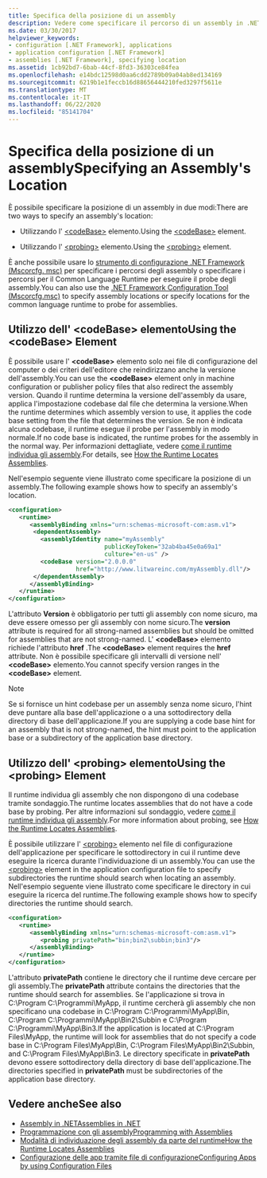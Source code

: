 ```yaml
---
title: Specifica della posizione di un assembly
description: Vedere come specificare il percorso di un assembly in .NET usando l'elemento codebase o l'elemento probe in un file di configurazione XML.
ms.date: 03/30/2017
helpviewer_keywords:
- configuration [.NET Framework], applications
- application configuration [.NET Framework]
- assemblies [.NET Framework], specifying location
ms.assetid: 1cb92bd7-6bab-44cf-8fd3-36303ce84fea
ms.openlocfilehash: e14bdc12598d0aa6cdd2789b09a04ab8ed134169
ms.sourcegitcommit: 6219b1e1feccb16d88656444210fed3297f5611e
ms.translationtype: MT
ms.contentlocale: it-IT
ms.lasthandoff: 06/22/2020
ms.locfileid: "85141704"
---
```

# <a name="specifying-an-assemblys-location"></a><span data-ttu-id="bbc75-103">Specifica della posizione di un assembly</span><span class="sxs-lookup"><span data-stu-id="bbc75-103">Specifying an Assembly's Location</span></span>
<span data-ttu-id="bbc75-104">È possibile specificare la posizione di un assembly in due modi:</span><span class="sxs-lookup"><span data-stu-id="bbc75-104">There are two ways to specify an assembly's location:</span></span>  
  
- <span data-ttu-id="bbc75-105">Utilizzando l' [\<codeBase>](./file-schema/runtime/codebase-element.md) elemento.</span><span class="sxs-lookup"><span data-stu-id="bbc75-105">Using the [\<codeBase>](./file-schema/runtime/codebase-element.md) element.</span></span>  
  
- <span data-ttu-id="bbc75-106">Utilizzando l' [\<probing>](./file-schema/runtime/probing-element.md) elemento.</span><span class="sxs-lookup"><span data-stu-id="bbc75-106">Using the [\<probing>](./file-schema/runtime/probing-element.md) element.</span></span>  
  
 <span data-ttu-id="bbc75-107">È anche possibile usare lo [strumento di configurazione .NET Framework (Mscorcfg. msc)](https://docs.microsoft.com/previous-versions/dotnet/netframework-4.0/2bc0cxhc(v=vs.100)) per specificare i percorsi degli assembly o specificare i percorsi per il Common Language Runtime per eseguire il probe degli assembly.</span><span class="sxs-lookup"><span data-stu-id="bbc75-107">You can also use the [.NET Framework Configuration Tool (Mscorcfg.msc)](https://docs.microsoft.com/previous-versions/dotnet/netframework-4.0/2bc0cxhc(v=vs.100)) to specify assembly locations or specify locations for the common language runtime to probe for assemblies.</span></span>  
  
## <a name="using-the-codebase-element"></a><span data-ttu-id="bbc75-108">Utilizzo dell' \<codeBase> elemento</span><span class="sxs-lookup"><span data-stu-id="bbc75-108">Using the \<codeBase> Element</span></span>  
 <span data-ttu-id="bbc75-109">È possibile usare l' **\<codeBase>** elemento solo nei file di configurazione del computer o dei criteri dell'editore che reindirizzano anche la versione dell'assembly.</span><span class="sxs-lookup"><span data-stu-id="bbc75-109">You can use the **\<codeBase>** element only in machine configuration or publisher policy files that also redirect the assembly version.</span></span> <span data-ttu-id="bbc75-110">Quando il runtime determina la versione dell'assembly da usare, applica l'impostazione codebase dal file che determina la versione.</span><span class="sxs-lookup"><span data-stu-id="bbc75-110">When the runtime determines which assembly version to use, it applies the code base setting from the file that determines the version.</span></span> <span data-ttu-id="bbc75-111">Se non è indicata alcuna codebase, il runtime esegue il probe per l'assembly in modo normale.</span><span class="sxs-lookup"><span data-stu-id="bbc75-111">If no code base is indicated, the runtime probes for the assembly in the normal way.</span></span> <span data-ttu-id="bbc75-112">Per informazioni dettagliate, vedere [come il runtime individua gli assembly](../deployment/how-the-runtime-locates-assemblies.md).</span><span class="sxs-lookup"><span data-stu-id="bbc75-112">For details, see [How the Runtime Locates Assemblies](../deployment/how-the-runtime-locates-assemblies.md).</span></span>  
  
 <span data-ttu-id="bbc75-113">Nell'esempio seguente viene illustrato come specificare la posizione di un assembly.</span><span class="sxs-lookup"><span data-stu-id="bbc75-113">The following example shows how to specify an assembly's location.</span></span>  
  
```xml  
<configuration>  
   <runtime>  
      <assemblyBinding xmlns="urn:schemas-microsoft-com:asm.v1">  
       <dependentAssembly>  
         <assemblyIdentity name="myAssembly"  
                           publicKeyToken="32ab4ba45e0a69a1"  
                           culture="en-us" />  
         <codeBase version="2.0.0.0"  
                   href="http://www.litwareinc.com/myAssembly.dll"/>  
       </dependentAssembly>  
      </assemblyBinding>  
   </runtime>  
</configuration>  
```  
  
 <span data-ttu-id="bbc75-114">L'attributo **Version** è obbligatorio per tutti gli assembly con nome sicuro, ma deve essere omesso per gli assembly con nome sicuro.</span><span class="sxs-lookup"><span data-stu-id="bbc75-114">The **version** attribute is required for all strong-named assemblies but should be omitted for assemblies that are not strong-named.</span></span> <span data-ttu-id="bbc75-115">L' **\<codeBase>** elemento richiede l'attributo **href** .</span><span class="sxs-lookup"><span data-stu-id="bbc75-115">The **\<codeBase>** element requires the **href** attribute.</span></span> <span data-ttu-id="bbc75-116">Non è possibile specificare gli intervalli di versione nell' **\<codeBase>** elemento.</span><span class="sxs-lookup"><span data-stu-id="bbc75-116">You cannot specify version ranges in the **\<codeBase>** element.</span></span>  
  
> [!NOTE]
> <span data-ttu-id="bbc75-117">Se si fornisce un hint codebase per un assembly senza nome sicuro, l'hint deve puntare alla base dell'applicazione o a una sottodirectory della directory di base dell'applicazione.</span><span class="sxs-lookup"><span data-stu-id="bbc75-117">If you are supplying a code base hint for an assembly that is not strong-named, the hint must point to the application base or a subdirectory of the application base directory.</span></span>  
  
## <a name="using-the-probing-element"></a><span data-ttu-id="bbc75-118">Utilizzo dell' \<probing> elemento</span><span class="sxs-lookup"><span data-stu-id="bbc75-118">Using the \<probing> Element</span></span>  
 <span data-ttu-id="bbc75-119">Il runtime individua gli assembly che non dispongono di una codebase tramite sondaggio.</span><span class="sxs-lookup"><span data-stu-id="bbc75-119">The runtime locates assemblies that do not have a code base by probing.</span></span> <span data-ttu-id="bbc75-120">Per altre informazioni sul sondaggio, vedere [come il runtime individua gli assembly](../deployment/how-the-runtime-locates-assemblies.md).</span><span class="sxs-lookup"><span data-stu-id="bbc75-120">For more information about probing, see [How the Runtime Locates Assemblies](../deployment/how-the-runtime-locates-assemblies.md).</span></span>  
  
 <span data-ttu-id="bbc75-121">È possibile utilizzare l' [\<probing>](./file-schema/runtime/probing-element.md) elemento nel file di configurazione dell'applicazione per specificare le sottodirectory in cui il runtime deve eseguire la ricerca durante l'individuazione di un assembly.</span><span class="sxs-lookup"><span data-stu-id="bbc75-121">You can use the [\<probing>](./file-schema/runtime/probing-element.md) element in the application configuration file to specify subdirectories the runtime should search when locating an assembly.</span></span> <span data-ttu-id="bbc75-122">Nell'esempio seguente viene illustrato come specificare le directory in cui eseguire la ricerca del runtime.</span><span class="sxs-lookup"><span data-stu-id="bbc75-122">The following example shows how to specify directories the runtime should search.</span></span>  
  
```xml  
<configuration>  
   <runtime>  
      <assemblyBinding xmlns="urn:schemas-microsoft-com:asm.v1">  
         <probing privatePath="bin;bin2\subbin;bin3"/>  
      </assemblyBinding>  
   </runtime>  
</configuration>  
```  
  
 <span data-ttu-id="bbc75-123">L'attributo **privatePath** contiene le directory che il runtime deve cercare per gli assembly.</span><span class="sxs-lookup"><span data-stu-id="bbc75-123">The **privatePath** attribute contains the directories that the runtime should search for assemblies.</span></span> <span data-ttu-id="bbc75-124">Se l'applicazione si trova in C:\Program C:\Programmi\MyApp, il runtime cercherà gli assembly che non specificano una codebase in C:\Program C:\Programmi\MyApp\Bin, C:\Program C:\Programmi\MyApp\Bin2\Subbin e C:\Program C:\Programmi\MyApp\Bin3.</span><span class="sxs-lookup"><span data-stu-id="bbc75-124">If the application is located at C:\Program Files\MyApp, the runtime will look for assemblies that do not specify a code base in C:\Program Files\MyApp\Bin, C:\Program Files\MyApp\Bin2\Subbin, and C:\Program Files\MyApp\Bin3.</span></span> <span data-ttu-id="bbc75-125">Le directory specificate in **privatePath** devono essere sottodirectory della directory di base dell'applicazione.</span><span class="sxs-lookup"><span data-stu-id="bbc75-125">The directories specified in **privatePath** must be subdirectories of the application base directory.</span></span>  
  
## <a name="see-also"></a><span data-ttu-id="bbc75-126">Vedere anche</span><span class="sxs-lookup"><span data-stu-id="bbc75-126">See also</span></span>

- [<span data-ttu-id="bbc75-127">Assembly in .NET</span><span class="sxs-lookup"><span data-stu-id="bbc75-127">Assemblies in .NET</span></span>](../../standard/assembly/index.md)
- [<span data-ttu-id="bbc75-128">Programmazione con gli assembly</span><span class="sxs-lookup"><span data-stu-id="bbc75-128">Programming with Assemblies</span></span>](../../standard/assembly/index.md)
- [<span data-ttu-id="bbc75-129">Modalità di individuazione degli assembly da parte del runtime</span><span class="sxs-lookup"><span data-stu-id="bbc75-129">How the Runtime Locates Assemblies</span></span>](../deployment/how-the-runtime-locates-assemblies.md)
- [<span data-ttu-id="bbc75-130">Configurazione delle app tramite file di configurazione</span><span class="sxs-lookup"><span data-stu-id="bbc75-130">Configuring Apps by using Configuration Files</span></span>](index.md)
